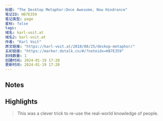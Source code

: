 ```yaml
---
标题: "The Desktop Metaphor:Once Awesome, Now Hindrance"
笔记ID: H87E359
笔记类型: page
星标: false
tags: 
域名: karl-voit.at
域名2: karl-voit.at
作者: "Karl Voit"
原文链接: "https://karl-voit.at/2018/08/25/deskop-metaphor/"
五彩链接: "https://marker.dotalk.cn/#/?noteidx=H87E359"
划线数量: 1
创建时间: 2024-01-19 17:20
更新时间: 2024-01-19 17:20
---
```


## Notes


## Highlights
> This was a clever trick to re-use the real-world knowledge of people.

